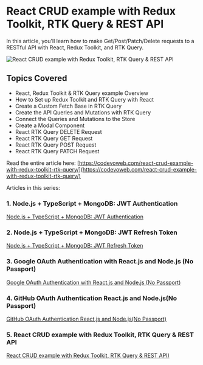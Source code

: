 # React CRUD example with Redux Toolkit, RTK Query & REST API

In this article, you'll learn how to make Get/Post/Patch/Delete requests to a RESTful API with React, Redux Toolkit, and RTK Query.

![React CRUD example with Redux Toolkit, RTK Query & REST API](https://codevoweb.com/wp-content/uploads/2022/06/React-CRUD-example-with-Redux-Toolkit-RTK-Query-REST-API.webp)

## Topics Covered

- React, Redux Toolkit & RTK Query example Overview
- How to Set up Redux Toolkit and RTK Query with React
- Create a Custom Fetch Base in RTK Query
- Create the API Queries and Mutations with RTK Query
- Connect the Queries and Mutations to the Store
- Create a Modal Component
- React RTK Query DELETE Request
- React RTK Query GET Request
- React RTK Query POST Request
- React RTK Query PATCH Request

Read the entire article here: [https://codevoweb.com/react-crud-example-with-redux-toolkit-rtk-query/](https://codevoweb.com/react-crud-example-with-redux-toolkit-rtk-query/)


Articles in this series:

### 1. Node.js + TypeScript + MongoDB: JWT Authentication

[Node.js + TypeScript + MongoDB: JWT Authentication](https://codevoweb.com/node-typescript-mongodb-jwt-authentication)

### 2. Node.js + TypeScript + MongoDB: JWT Refresh Token

[Node.js + TypeScript + MongoDB: JWT Refresh Token](https://codevoweb.com/react-node-access-refresh-tokens-authentication)

### 3. Google OAuth Authentication with React.js and Node.js (No Passport)

[Google OAuth Authentication with React.js and Node.js (No Passport)](https://codevoweb.com/react-node-access-refresh-tokens-authentication)

### 4. GitHub OAuth Authentication React.js and Node.js(No Passport)

[GitHub OAuth Authentication React.js and Node.js(No Passport)](https://codevoweb.com/github-oauth-authentication-react-and-node)

### 5. React CRUD example with Redux Toolkit, RTK Query & REST API

[React CRUD example with Redux Toolkit, RTK Query & REST API)](https://codevoweb.com/react-crud-example-with-redux-toolkit-rtk-query)
